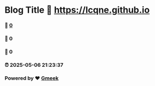 # Blog Title :link: https://lcqne.github.io 
### :page_facing_up: [0](https://lcqne.github.io/tag.html) 
### :speech_balloon: 0 
### :hibiscus: 0 
### :alarm_clock: 2025-05-06 21:23:37 
### Powered by :heart: [Gmeek](https://github.com/Meekdai/Gmeek)
